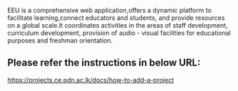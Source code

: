 
EEU is a comprehensive web application,offers a dynamic platform to facilitate learning,connect educators and students, and provide resources on a global scale.It coordinates activities in the areas of staff development, curriculum development, provision of audio - visual facilities for educational purposes and freshman orientation. 

## Please refer the instructions in below URL:

https://projects.ce.pdn.ac.lk/docs/how-to-add-a-project
